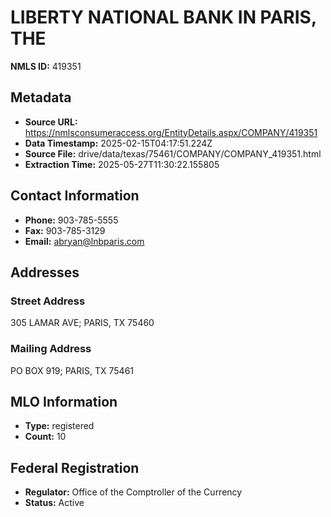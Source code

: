 # LIBERTY NATIONAL BANK IN PARIS, THE

**NMLS ID:** 419351

## Metadata
- **Source URL:** https://nmlsconsumeraccess.org/EntityDetails.aspx/COMPANY/419351
- **Data Timestamp:** 2025-02-15T04:17:51.224Z
- **Source File:** drive/data/texas/75461/COMPANY/COMPANY_419351.html
- **Extraction Time:** 2025-05-27T11:30:22.155805

## Contact Information
- **Phone:** 903-785-5555
- **Fax:** 903-785-3129
- **Email:** abryan@lnbparis.com

## Addresses
### Street Address
305 LAMAR AVE; PARIS, TX 75460

### Mailing Address
PO BOX 919; PARIS, TX 75461

## MLO Information
- **Type:** registered
- **Count:** 10

## Federal Registration
- **Regulator:** Office of the Comptroller of the Currency
- **Status:** Active
